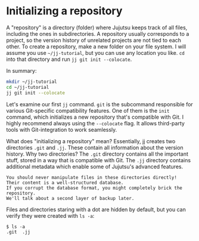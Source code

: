 # Initializing a repository

A "repository" is a directory (folder) where Jujutsu keeps track of all files, including the ones in subdirectories.
A repository usually corresponds to a project, so the version history of unrelated projects are not tied to each other.
To create a repository, make a new folder on your file system.
I will assume you use `~/jj-tutorial`, but you can use any location you like.
`cd` into that directory and run `jj git init --colocate`.

In summary:

```sh
mkdir ~/jj-tutorial
cd ~/jj-tutorial
jj git init --colocate
```

Let's examine our first `jj` command.
`git` is the subcommand responsible for various Git-specific compatibility features.
One of them is the `init` command, which initializes a new repository that's compatible with Git.
I highly recommend always using the `--colocate` flag.
It allows third-party tools with Git-integration to work seamlessly.

What does "initializing a repository" mean?
Essentially, jj creates two directories `.git` and `.jj`.
These contain all information about the version history.
Why two directories?
The `.git` directory contains all the important stuff, stored in a way that is compatible with Git.
The `.jj` directory contains additional metadata which enable some of Jujutsu's advanced features.

```admonish warning
You should never manipulate files in these directories directly!
Their content is a well-structured database.
If you corrupt the database format, you might completely brick the repository.
We'll talk about a second layer of backup later.
```

Files and directories staring with a dot are hidden by default, but you can verify they were created with `ls -a`:

```
$ ls -a
.git  .jj
```
